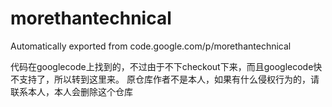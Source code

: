# morethantechnical
Automatically exported from code.google.com/p/morethantechnical

代码在googlecode上找到的，不过由于不下checkout下来，而且googlecode快不支持了，所以转到这里来。
原仓库作者不是本人，如果有什么侵权行为的，请联系本人，本人会删除这个仓库

